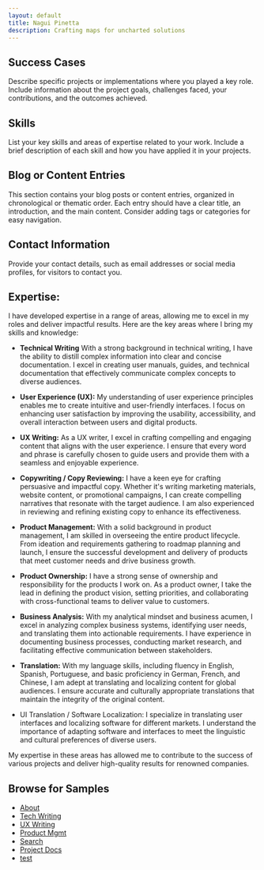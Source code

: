 ```yaml
---
layout: default
title: Nagui Pinetta
description: Crafting maps for uncharted solutions
---
```



## Success Cases
Describe specific projects or implementations where you played a key role. Include information about the project goals, challenges faced, your contributions, and the outcomes achieved.

## Skills
List your key skills and areas of expertise related to your work. Include a brief description of each skill and how you have applied it in your projects.

## Blog or Content Entries
This section contains your blog posts or content entries, organized in chronological or thematic order. Each entry should have a clear title, an introduction, and the main content. Consider adding tags or categories for easy navigation.

## Contact Information
Provide your contact details, such as email addresses or social media profiles, for visitors to contact you.

## Expertise:
I have developed expertise in a range of areas, allowing me to excel in my roles and deliver impactful results. Here are the key areas where I bring my skills and knowledge:

- **Technical Writing**
  With a strong background in technical writing, I have the ability to distill complex information into clear and concise documentation. I excel in creating user manuals, guides, and technical documentation that effectively communicate complex concepts to diverse audiences.

- **User Experience (UX):**
  My understanding of user experience principles enables me to create intuitive and user-friendly interfaces. I focus on enhancing user satisfaction by improving the usability, accessibility, and overall interaction between users and digital products.

- **UX Writing:**
  As a UX writer, I excel in crafting compelling and engaging content that aligns with the user experience. I ensure that every word and phrase is carefully chosen to guide users and provide them with a seamless and enjoyable experience.

- **Copywriting / Copy Reviewing:**
  I have a keen eye for crafting persuasive and impactful copy. Whether it's writing marketing materials, website content, or promotional campaigns, I can create compelling narratives that resonate with the target audience. I am also experienced in reviewing and refining existing copy to enhance its effectiveness.

- **Product Management:**
  With a solid background in product management, I am skilled in overseeing the entire product lifecycle. From ideation and requirements gathering to roadmap planning and launch, I ensure the successful development and delivery of products that meet customer needs and drive business growth.

- **Product Ownership:**
  I have a strong sense of ownership and responsibility for the products I work on. As a product owner, I take the lead in defining the product vision, setting priorities, and collaborating with cross-functional teams to deliver value to customers.

- **Business Analysis:**
  With my analytical mindset and business acumen, I excel in analyzing complex business systems, identifying user needs, and translating them into actionable requirements. I have experience in documenting business processes, conducting market research, and facilitating effective communication between stakeholders.

- **Translation:**
  With my language skills, including fluency in English, Spanish, Portuguese, and basic proficiency in German, French, and Chinese, I am adept at translating and localizing content for global audiences. I ensure accurate and culturally appropriate translations that maintain the integrity of the original content.

- UI Translation / Software Localization:
  I specialize in translating user interfaces and localizing software for different markets. I understand the importance of adapting software and interfaces to meet the linguistic and cultural preferences of diverse users.

My expertise in these areas has allowed me to contribute to the success of various projects and deliver high-quality results for renowned companies.


## Browse for Samples 

- [About](about.md)
- [Tech Writing](techwriting.md)
- [UX Writing](uxwriting.md)
- [Product Mgmt](productmgmt.md)
- [Search](search.md)
- [Project Docs](docsample01deskproject.md)
- [test](https://topaz-show-278.notion.site/Tags-be23b199b84542aeba90d09b996ce2e0?pvs=4)














